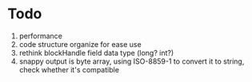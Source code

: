 # Todo
1. performance
2. code structure organize for ease use
4. rethink blockHandle field data type (long? int?)
5. snappy output is byte array, using ISO-8859-1 to convert it to string, check whether it's compatible
